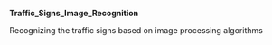 **Traffic_Signs_Image_Recognition**

Recognizing the traffic signs based on image processing algorithms
